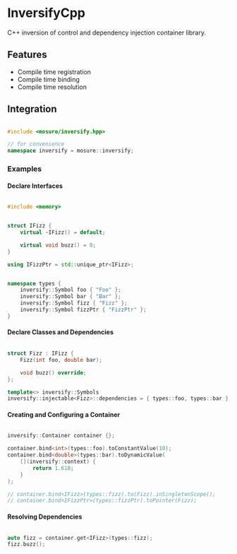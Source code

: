 # InversifyCpp
C++ inversion of control and dependency injection container library.

## Features
- Compile time registration
- Compile time binding
- Compile time resolution

## Integration

```cpp

#include <mosure/inversify.hpp>

// for convenience
namespace inversify = mosure::inversify;

```

### Examples

#### Declare Interfaces

```cpp

#include <memory>


struct IFizz {
    virtual ~IFizz() = default;

    virtual void buzz() = 0;
}

using IFizzPtr = std::unique_ptr<IFizz>;

```

```cpp

namespace types {
    inversify::Symbol foo { "Foo" };
    inversify::Symbol bar { "Bar" };
    inversify::Symbol fizz { "Fizz" };
    inversify::Symbol fizzPtr { "FizzPtr" };
}

```


#### Declare Classes and Dependencies

```cpp

struct Fizz : IFizz {
    Fizz(int foo, double bar);

    void buzz() override;
};

template<> inversify::Symbols
inversify::injectable<Fizz>::dependencies = { types::foo, types::bar };

```


#### Creating and Configuring a Container

```cpp

inversify::Container container {};

container.bind<int>(types::foo).toConstantValue(10);
container.bind<double>(types::bar).toDynamicValue(
    [](inversify::context) {
        return 1.618;
    }
);

// container.bind<IFizz>(types::fizz).to(Fizz).inSingletonScope();
// container.bind<IFizzPtr>(types::fizzPtr).toPointer(Fizz);

```


#### Resolving Dependencies

```cpp

auto fizz = container.get<IFizz>(types::fizz);
fizz.buzz();

```

